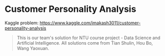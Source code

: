 # Customer Personality Analysis
Kaggle problem: https://www.kaggle.com/imakash3011/customer-personality-analysis

> This is our team's solution for NTU course project - Data Science and Artificial Intelligence. All solutions come from Tian Shulin, Hou Bo, Wang Yaoxuan.

